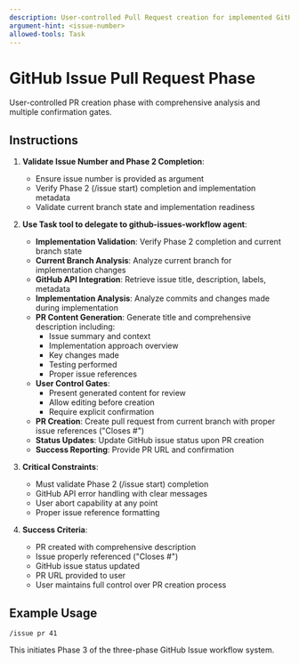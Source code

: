 ```yaml
---
description: User-controlled Pull Request creation for implemented GitHub Issue.
argument-hint: <issue-number>
allowed-tools: Task
---
```


# GitHub Issue Pull Request Phase

User-controlled PR creation phase with comprehensive analysis and multiple confirmation gates.

## Instructions

1. **Validate Issue Number and Phase 2 Completion**:
   - Ensure issue number is provided as argument
   - Verify Phase 2 (/issue start) completion and implementation metadata
   - Validate current branch state and implementation readiness

2. **Use Task tool to delegate to github-issues-workflow agent**:
   - **Implementation Validation**: Verify Phase 2 completion and current branch state
   - **Current Branch Analysis**: Analyze current branch for implementation changes
   - **GitHub API Integration**: Retrieve issue title, description, labels, metadata
   - **Implementation Analysis**: Analyze commits and changes made during implementation
   - **PR Content Generation**: Generate title and comprehensive description including:
     - Issue summary and context
     - Implementation approach overview
     - Key changes made
     - Testing performed
     - Proper issue references
   - **User Control Gates**:
     - Present generated content for review
     - Allow editing before creation
     - Require explicit confirmation
   - **PR Creation**: Create pull request from current branch with proper issue references ("Closes #<N>")
   - **Status Updates**: Update GitHub issue status upon PR creation
   - **Success Reporting**: Provide PR URL and confirmation

3. **Critical Constraints**:
   - Must validate Phase 2 (/issue start) completion
   - GitHub API error handling with clear messages
   - User abort capability at any point
   - Proper issue reference formatting

4. **Success Criteria**:
   - PR created with comprehensive description
   - Issue properly referenced ("Closes #<N>")
   - GitHub issue status updated
   - PR URL provided to user
   - User maintains full control over PR creation process

## Example Usage

```
/issue pr 41
```

This initiates Phase 3 of the three-phase GitHub Issue workflow system.